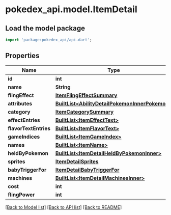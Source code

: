 # pokedex_api.model.ItemDetail

## Load the model package
```dart
import 'package:pokedex_api/api.dart';
```

## Properties
Name | Type | Description | Notes
------------ | ------------- | ------------- | -------------
**id** | **int** |  | 
**name** | **String** |  | 
**flingEffect** | [**ItemFlingEffectSummary**](ItemFlingEffectSummary.md) |  | 
**attributes** | [**BuiltList&lt;AbilityDetailPokemonInnerPokemon&gt;**](AbilityDetailPokemonInnerPokemon.md) |  | 
**category** | [**ItemCategorySummary**](ItemCategorySummary.md) |  | 
**effectEntries** | [**BuiltList&lt;ItemEffectText&gt;**](ItemEffectText.md) |  | 
**flavorTextEntries** | [**BuiltList&lt;ItemFlavorText&gt;**](ItemFlavorText.md) |  | 
**gameIndices** | [**BuiltList&lt;ItemGameIndex&gt;**](ItemGameIndex.md) |  | 
**names** | [**BuiltList&lt;ItemName&gt;**](ItemName.md) |  | 
**heldByPokemon** | [**BuiltList&lt;ItemDetailHeldByPokemonInner&gt;**](ItemDetailHeldByPokemonInner.md) |  | 
**sprites** | [**ItemDetailSprites**](ItemDetailSprites.md) |  | 
**babyTriggerFor** | [**ItemDetailBabyTriggerFor**](ItemDetailBabyTriggerFor.md) |  | 
**machines** | [**BuiltList&lt;ItemDetailMachinesInner&gt;**](ItemDetailMachinesInner.md) |  | 
**cost** | **int** |  | [optional] 
**flingPower** | **int** |  | [optional] 

[[Back to Model list]](../README.md#documentation-for-models) [[Back to API list]](../README.md#documentation-for-api-endpoints) [[Back to README]](../README.md)


